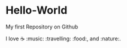 # Hello-World

My first Repository on Github

I love :coffee: :music: :travelling: :food:, and :nature:.
